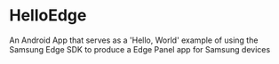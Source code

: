 # HelloEdge
An Android App that serves as a 'Hello, World' example of using the Samsung Edge SDK to produce a Edge Panel app for Samsung devices
